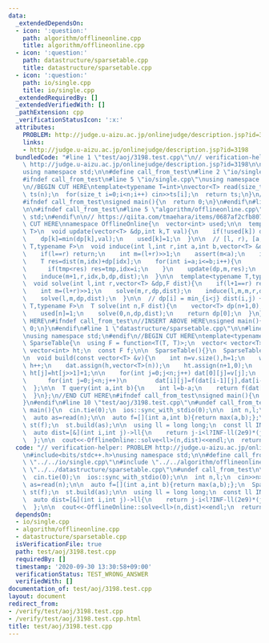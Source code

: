 ```yaml
---
data:
  _extendedDependsOn:
  - icon: ':question:'
    path: algorithm/offlineonline.cpp
    title: algorithm/offlineonline.cpp
  - icon: ':question:'
    path: datastructure/sparsetable.cpp
    title: datastructure/sparsetable.cpp
  - icon: ':question:'
    path: io/single.cpp
    title: io/single.cpp
  _extendedRequiredBy: []
  _extendedVerifiedWith: []
  _pathExtension: cpp
  _verificationStatusIcon: ':x:'
  attributes:
    PROBLEM: http://judge.u-aizu.ac.jp/onlinejudge/description.jsp?id=3198
    links:
    - http://judge.u-aizu.ac.jp/onlinejudge/description.jsp?id=3198
  bundledCode: "#line 1 \"test/aoj/3198.test.cpp\"\n// verification-helper: PROBLEM\
    \ http://judge.u-aizu.ac.jp/onlinejudge/description.jsp?id=3198\n\n#include<bits/stdc++.h>\n\
    using namespace std;\n\n#define call_from_test\n#line 2 \"io/single.cpp\"\n\n\
    #ifndef call_from_test\n#line 5 \"io/single.cpp\"\nusing namespace std;\n#endif\n\
    \n//BEGIN CUT HERE\ntemplate<typename T=int>\nvector<T> read(size_t n){\n  vector<T>\
    \ ts(n);\n  for(size_t i=0;i<n;i++) cin>>ts[i];\n  return ts;\n}\n//END CUT HERE\n\
    #ifndef call_from_test\nsigned main(){\n  return 0;\n}\n#endif\n#line 2 \"algorithm/offlineonline.cpp\"\
    \n\n#ifndef call_from_test\n#line 5 \"algorithm/offlineonline.cpp\"\nusing namespace\
    \ std;\n#endif\n\n// https://qiita.com/tmaehara/items/0687af2cfb807cde7860\n//BEGIN\
    \ CUT HERE\nnamespace OfflineOnline{\n  vector<int> used;\n\n  template<typename\
    \ T>\n  void update(vector<T> &dp,int k,T val){\n    if(!used[k]) dp[k]=val;\n\
    \    dp[k]=min(dp[k],val);\n    used[k]=1;\n  }\n\n  // [l, r), [a, b]\n  template<typename\
    \ T,typename F>\n  void induce(int l,int r,int a,int b,vector<T> &dp,F dist){\n\
    \    if(l==r) return;\n    int m=(l+r)>>1;\n    assert(m<a);\n    int idx=a;\n\
    \    T res=dist(m,idx)+dp[idx];\n    for(int i=a;i<=b;i++){\n      T tmp=dist(m,i)+dp[i];\n\
    \      if(tmp<res) res=tmp,idx=i;\n    }\n    update(dp,m,res);\n    induce(l,m+0,a,idx,dp,dist);\n\
    \    induce(m+1,r,idx,b,dp,dist);\n  }\n\n  template<typename T,typename F>\n\
    \  void solve(int l,int r,vector<T> &dp,F dist){\n    if(l+1==r) return update(dp,l,dist(l,r)+dp[r]);\n\
    \    int m=(l+r)>>1;\n    solve(m,r,dp,dist);\n    induce(l,m,m,r,dp,dist);\n\
    \    solve(l,m,dp,dist);\n  }\n\n  // dp[i] = min_{i<j} dist(i,j) + dp[j]\n  template<typename\
    \ T,typename F>\n  T solve(int n,F dist){\n    vector<T> dp(n+1,0);\n    used.assign(n+1,0);\n\
    \    used[n]=1;\n    solve(0,n,dp,dist);\n    return dp[0];\n  }\n};\n//END CUT\
    \ HERE\n#ifndef call_from_test\n//INSERT ABOVE HERE\nsigned main(){\n  return\
    \ 0;\n}\n#endif\n#line 1 \"datastructure/sparsetable.cpp\"\n\n#line 3 \"datastructure/sparsetable.cpp\"\
    \nusing namespace std;\n#endif\n//BEGIN CUT HERE\ntemplate<typename T>\nstruct\
    \ SparseTable{\n  using F = function<T(T, T)>;\n  vector< vector<T> > dat;\n \
    \ vector<int> ht;\n  const F f;\n\n  SparseTable(){}\n  SparseTable(F f):f(f){}\n\
    \n  void build(const vector<T> &v){\n    int n=v.size(),h=1;\n    while((1<<h)<=n)\
    \ h++;\n    dat.assign(h,vector<T>(n));\n    ht.assign(n+1,0);\n    for(int j=2;j<=n;j++)\
    \ ht[j]=ht[j>>1]+1;\n\n    for(int j=0;j<n;j++) dat[0][j]=v[j];\n    for(int i=1,p=1;i<h;i++,p<<=1)\n\
    \      for(int j=0;j<n;j++)\n        dat[i][j]=f(dat[i-1][j],dat[i-1][min(j+p,n-1)]);\n\
    \  };\n\n  T query(int a,int b){\n    int l=b-a;\n    return f(dat[ht[l]][a],dat[ht[l]][b-(1<<ht[l])]);\n\
    \  }\n};\n//END CUT HERE\n#ifndef call_from_test\nsigned main(){\n  return 0;\n\
    }\n#endif\n#line 10 \"test/aoj/3198.test.cpp\"\n#undef call_from_test\n\nsigned\
    \ main(){\n  cin.tie(0);\n  ios::sync_with_stdio(0);\n\n  int n,l;\n  cin>>n>>l;\n\
    \  auto as=read(n);\n\n  auto f=[](int a,int b){return max(a,b);};\n  SparseTable<int>\
    \ st(f);\n  st.build(as);\n\n  using ll = long long;\n  const ll INF = 1e18;\n\
    \  auto dist=[&](int i,int j)->ll{\n    return j-i<l?INF-ll(2e9)*(j-i):-st.query(i,j);\n\
    \  };\n\n  cout<<-OfflineOnline::solve<ll>(n,dist)<<endl;\n  return 0;\n}\n"
  code: "// verification-helper: PROBLEM http://judge.u-aizu.ac.jp/onlinejudge/description.jsp?id=3198\n\
    \n#include<bits/stdc++.h>\nusing namespace std;\n\n#define call_from_test\n#include\
    \ \"../../io/single.cpp\"\n#include \"../../algorithm/offlineonline.cpp\"\n#include\
    \ \"../../datastructure/sparsetable.cpp\"\n#undef call_from_test\n\nsigned main(){\n\
    \  cin.tie(0);\n  ios::sync_with_stdio(0);\n\n  int n,l;\n  cin>>n>>l;\n  auto\
    \ as=read(n);\n\n  auto f=[](int a,int b){return max(a,b);};\n  SparseTable<int>\
    \ st(f);\n  st.build(as);\n\n  using ll = long long;\n  const ll INF = 1e18;\n\
    \  auto dist=[&](int i,int j)->ll{\n    return j-i<l?INF-ll(2e9)*(j-i):-st.query(i,j);\n\
    \  };\n\n  cout<<-OfflineOnline::solve<ll>(n,dist)<<endl;\n  return 0;\n}\n"
  dependsOn:
  - io/single.cpp
  - algorithm/offlineonline.cpp
  - datastructure/sparsetable.cpp
  isVerificationFile: true
  path: test/aoj/3198.test.cpp
  requiredBy: []
  timestamp: '2020-09-30 13:30:58+09:00'
  verificationStatus: TEST_WRONG_ANSWER
  verifiedWith: []
documentation_of: test/aoj/3198.test.cpp
layout: document
redirect_from:
- /verify/test/aoj/3198.test.cpp
- /verify/test/aoj/3198.test.cpp.html
title: test/aoj/3198.test.cpp
---
```

